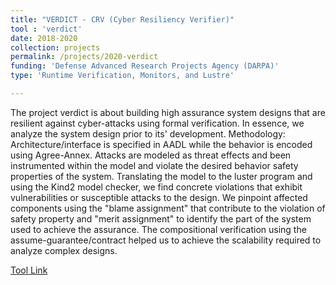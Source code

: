 ```yaml
---
title: "VERDICT - CRV (Cyber Resiliency Verifier)"
tool : 'verdict'
date: 2018-2020
collection: projects
permalink: /projects/2020-verdict
funding: 'Defense Advanced Research Projects Agency (DARPA)'
type: 'Runtime Verification, Monitors, and Lustre'

---
```

The project verdict is about building high assurance system designs that are resilient against cyber-attacks using formal verification. In essence, we analyze the system design prior to its' development. 
Methodology: Architecture/interface is specified in AADL while the behavior is encoded using Agree-Annex. 
Attacks are modeled as threat effects and been instrumented within the model and violate the desired behavior safety properties of the system.
Translating the model to the luster program and using the Kind2 model checker, we find concrete violations that exhibit vulnerabilities or susceptible attacks to the design. We pinpoint affected components using the "blame assignment" that contribute to the violation of safety property and "merit assignment" to identify the part of the system used to achieve the assurance. The compositional verification using the assume-guarantee/contract helped us to achieve the scalability required to analyze complex designs.

[Tool Link](https://github.com/ge-high-assurance/VERDICT/)